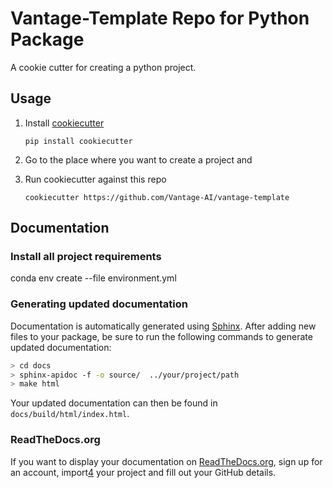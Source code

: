 # Vantage-Template Repo for Python Package
A cookie cutter for creating a python project.

## Usage

 1. Install [cookiecutter][1]

        pip install cookiecutter

 2. Go to the place where you want to create a project and

 3. Run cookiecutter against this repo

        cookiecutter https://github.com/Vantage-AI/vantage-template

## Documentation

### Install all project requirements
conda env create --file environment.yml

### Generating updated documentation

Documentation is automatically generated using [Sphinx][2]. After adding new files to your package, be sure to run the following commands to generate updated documentation:

``` bash
> cd docs
> sphinx-apidoc -f -o source/  ../your/project/path
> make html
```

Your updated documentation can then be found in `docs/build/html/index.html`.

### ReadTheDocs.org

If you want to display your documentation on [ReadTheDocs.org][3], sign up for an account, import[4] your project and fill out your GitHub details.

[1]: https://github.com/audreyr/cookiecutter
[2]: https://www.sphinx-doc.org/
[3]: https://readthedocs.org/
[4]: https://readthedocs.org/dashboard/import/

